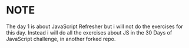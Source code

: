 # NOTE

The day 1 is about JavaScript Refresher but i will not do the exercises for this day.
Instead i will do all the exercises about JS in the 30 Days of JavaScript challenge, in another forked repo.
